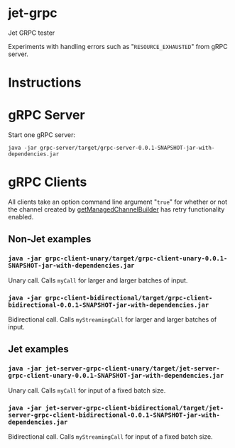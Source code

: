 # jet-grpc
Jet GRPC tester

Experiments with handling errors such as "`RESOURCE_EXHAUSTED`" from gRPC server.

# Instructions

# gRPC Server
Start one gRPC server:
```
java -jar grpc-server/target/grpc-server-0.0.1-SNAPSHOT-jar-with-dependencies.jar
```

# gRPC Clients

All clients take an option command line argument "`true`" for whether or not the channel created by
[getManagedChannelBuilder](https://github.com/neilstevenson/jet-grpc/blob/master/common/src/main/java/neil/demo/MyUtils.java#L23)
has retry functionality enabled.

## Non-Jet examples

### `java -jar grpc-client-unary/target/grpc-client-unary-0.0.1-SNAPSHOT-jar-with-dependencies.jar`
Unary call. Calls `myCall` for larger and larger batches of input.

### `java -jar grpc-client-bidirectional/target/grpc-client-bidirectional-0.0.1-SNAPSHOT-jar-with-dependencies.jar`
Bidirectional call. Calls `myStreamingCall` for larger and larger batches of input.

## Jet examples

### `java -jar jet-server-grpc-client-unary/target/jet-server-grpc-client-unary-0.0.1-SNAPSHOT-jar-with-dependencies.jar`
Unary call. Calls `myCall` for input of a fixed batch size.

### `java -jar jet-server-grpc-client-bidirectional/target/jet-server-grpc-client-bidirectional-0.0.1-SNAPSHOT-jar-with-dependencies.jar`
Bidirectional call. Calls `myStreamingCall` for input of a fixed batch size.

